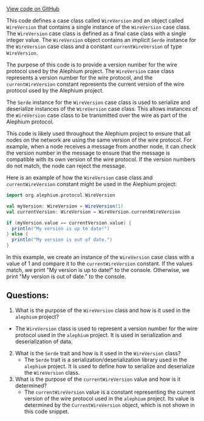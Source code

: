 [View code on GitHub](https://github.com/alephium/alephium/blob/master/protocol/src/main/scala/org/alephium/protocol/WireVersion.scala)

This code defines a case class called `WireVersion` and an object called `WireVersion` that contains a single instance of the `WireVersion` case class. The `WireVersion` case class is defined as a final case class with a single integer value. The `WireVersion` object contains an implicit `Serde` instance for the `WireVersion` case class and a constant `currentWireVersion` of type `WireVersion`.

The purpose of this code is to provide a version number for the wire protocol used by the Alephium project. The `WireVersion` case class represents a version number for the wire protocol, and the `currentWireVersion` constant represents the current version of the wire protocol used by the Alephium project.

The `Serde` instance for the `WireVersion` case class is used to serialize and deserialize instances of the `WireVersion` case class. This allows instances of the `WireVersion` case class to be transmitted over the wire as part of the Alephium protocol.

This code is likely used throughout the Alephium project to ensure that all nodes on the network are using the same version of the wire protocol. For example, when a node receives a message from another node, it can check the version number in the message to ensure that the message is compatible with its own version of the wire protocol. If the version numbers do not match, the node can reject the message.

Here is an example of how the `WireVersion` case class and `currentWireVersion` constant might be used in the Alephium project:

```scala
import org.alephium.protocol.WireVersion

val myVersion: WireVersion = WireVersion(1)
val currentVersion: WireVersion = WireVersion.currentWireVersion

if (myVersion.value == currentVersion.value) {
  println("My version is up to date!")
} else {
  println("My version is out of date.")
}
```

In this example, we create an instance of the `WireVersion` case class with a value of 1 and compare it to the `currentWireVersion` constant. If the values match, we print "My version is up to date!" to the console. Otherwise, we print "My version is out of date." to the console.
## Questions: 
 1. What is the purpose of the `WireVersion` class and how is it used in the `alephium` project?
   - The `WireVersion` class is used to represent a version number for the wire protocol used in the `alephium` project. It is used in serialization and deserialization of data.
2. What is the `Serde` trait and how is it used in the `WireVersion` class?
   - The `Serde` trait is a serialization/deserialization library used in the `alephium` project. It is used to define how to serialize and deserialize the `WireVersion` class.
3. What is the purpose of the `currentWireVersion` value and how is it determined?
   - The `currentWireVersion` value is a constant representing the current version of the wire protocol used in the `alephium` project. Its value is determined by the `CurrentWireVersion` object, which is not shown in this code snippet.